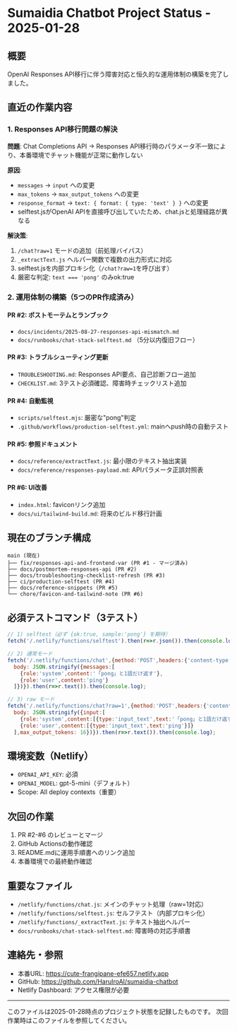 # Sumaidia Chatbot Project Status - 2025-01-28

## 概要
OpenAI Responses API移行に伴う障害対応と恒久的な運用体制の構築を完了しました。

## 直近の作業内容

### 1. Responses API移行問題の解決
**問題**: Chat Completions API → Responses API移行時のパラメータ不一致により、本番環境でチャット機能が正常に動作しない

**原因**:
- `messages` → `input` への変更
- `max_tokens` → `max_output_tokens` への変更  
- `response_format` → `text: { format: { type: 'text' } }` への変更
- selftest.jsがOpenAI APIを直接呼び出していたため、chat.jsと処理経路が異なる

**解決策**:
1. `/chat?raw=1` モードの追加（前処理バイパス）
2. `_extractText.js` ヘルパー関数で複数の出力形式に対応
3. selftest.jsを内部プロキシ化（`/chat?raw=1`を呼び出す）
4. 厳密な判定: `text === 'pong'` のみok:true

### 2. 運用体制の構築（5つのPR作成済み）

#### PR #2: ポストモーテムとランブック
- `docs/incidents/2025-08-27-responses-api-mismatch.md`
- `docs/runbooks/chat-stack-selftest.md` （5分以内復旧フロー）

#### PR #3: トラブルシューティング更新
- `TROUBLESHOOTING.md`: Responses API要点、自己診断フロー追加
- `CHECKLIST.md`: 3テスト必須確認、障害時チェックリスト追加

#### PR #4: 自動監視
- `scripts/selftest.mjs`: 厳密な"pong"判定
- `.github/workflows/production-selftest.yml`: mainへpush時の自動テスト

#### PR #5: 参照ドキュメント
- `docs/reference/extractText.js`: 最小限のテキスト抽出実装
- `docs/reference/responses-payload.md`: APIパラメータ正誤対照表

#### PR #6: UI改善
- `index.html`: faviconリンク追加
- `docs/ui/tailwind-build.md`: 将来のビルド移行計画

## 現在のブランチ構成
```
main (現在)
├── fix/responses-api-and-frontend-var (PR #1 - マージ済み)
├── docs/postmortem-responses-api (PR #2)
├── docs/troubleshooting-checklist-refresh (PR #3)
├── ci/production-selftest (PR #4)
├── docs/reference-snippets (PR #5)
└── chore/favicon-and-tailwind-note (PR #6)
```

## 必須テストコマンド（3テスト）
```javascript
// 1) selftest（必ず {ok:true, sample:'pong'} を期待）
fetch('/.netlify/functions/selftest').then(r=>r.json()).then(console.log);

// 2) 通常モード
fetch('/.netlify/functions/chat',{method:'POST',headers:{'content-type':'application/json'},
  body: JSON.stringify({messages:[
    {role:'system',content:'「pong」と1語だけ返す'},
    {role:'user',content:'ping'}
  ]})}).then(r=>r.text()).then(console.log);

// 3) raw モード
fetch('/.netlify/functions/chat?raw=1',{method:'POST',headers:{'content-type':'application/json'},
  body: JSON.stringify({input:[
    {role:'system',content:[{type:'input_text',text:'「pong」と1語だけ返す'}]},
    {role:'user',content:[{type:'input_text',text:'ping'}]}
  ],max_output_tokens: 16})}).then(r=>r.text()).then(console.log);
```

## 環境変数（Netlify）
- `OPENAI_API_KEY`: 必須
- `OPENAI_MODEL`: gpt-5-mini（デフォルト）
- Scope: All deploy contexts（重要）

## 次回の作業
1. PR #2-#6 のレビューとマージ
2. GitHub Actionsの動作確認
3. README.mdに運用手順書へのリンク追加
4. 本番環境での最終動作確認

## 重要なファイル
- `/netlify/functions/chat.js`: メインのチャット処理（raw=1対応）
- `/netlify/functions/selftest.js`: セルフテスト（内部プロキシ化）
- `/netlify/functions/_extractText.js`: テキスト抽出ヘルパー
- `docs/runbooks/chat-stack-selftest.md`: 障害時の対応手順書

## 連絡先・参照
- 本番URL: https://cute-frangipane-efe657.netlify.app
- GitHub: https://github.com/HaruIroAI/sumaidia-chatbot
- Netlify Dashboard: アクセス権限が必要

---
このファイルは2025-01-28時点のプロジェクト状態を記録したものです。
次回作業時はこのファイルを参照してください。